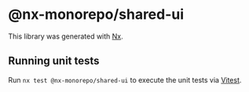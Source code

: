 # @nx-monorepo/shared-ui

This library was generated with [Nx](https://nx.dev).

## Running unit tests

Run `nx test @nx-monorepo/shared-ui` to execute the unit tests via [Vitest](https://vitest.dev/).

